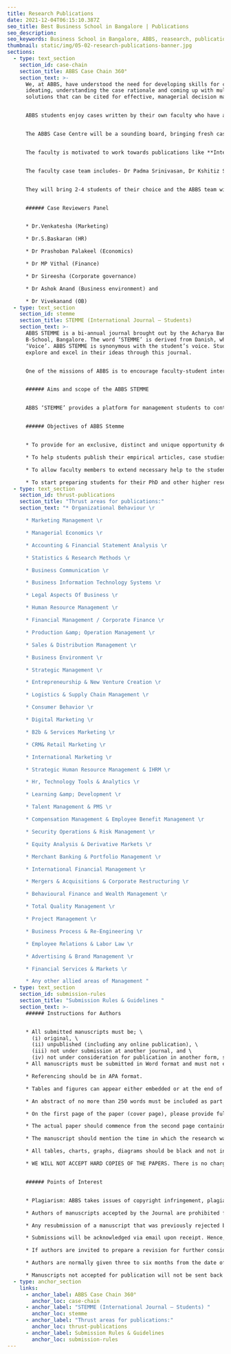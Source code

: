 ```yaml
---
title: Research Publications
date: 2021-12-04T06:15:10.387Z
seo_title: Best Business School in Bangalore | Publications
seo_description: 
seo_keywords: Business School in Bangalore, ABBS, reasearch, publications
thumbnail: static/img/05-02-research-publications-banner.jpg
sections:
  - type: text_section
    section_id: case-chain
    section_title: ABBS Case Chain 360°
    section_text: >-
      We, at ABBS, have understood the need for developing skills for case
      ideating, understanding the case rationale and coming up with multiple
      solutions that can be cited for effective, managerial decision making.  


      ABBS students enjoy cases written by their own faculty who have a passionate way of discussing business issues and solutions. They work with their ABBS teachers to scout for newer business formats, techniques, solutions and wisdom. Their connection with the company will allow them a closer look at corporate processes, people and technology. 


      The ABBS Case Centre will be a sounding board, bringing fresh case writing concepts, methodologies, and developing a repository of cases of India, Asia and the world.


      The faculty is motivated to work towards publications like **International Journal of Case Studies, International Journal of Management Cases, International Journal of Teaching and Case Studies, Journal of Business Cases.** 


      The faculty case team includes- Dr Padma Srinivasan, Dr Kshitiz Sharma and Dr Ravi Shankar Bhakat and Prof. Joswa Stanly.  


      They will bring 2-4 students of their choice and the ABBS team will have 10-12 members who will regularly meet and work on cases. 


      ###### Case Reviewers Panel 


      * Dr.Venkatesha (Marketing)  

      * Dr.S.Baskaran (HR)  

      * Dr Prashoban Palakeel (Economics) 

      * Dr MP Vithal (Finance) 

      * Dr Sireesha (Corporate governance) 

      * Dr Ashok Anand (Business environment) and  

      * Dr Vivekanand (OB)
  - type: text_section
    section_id: stemme
    section_title: STEMME (International Journal – Students)
    section_text: >-
      ABBS STEMME is a bi-annual journal brought out by the Acharya Bangalore
      B-School, Bangalore. The word ‘STEMME’ is derived from Danish, which means
      ‘Voice’. ABBS STEMME is synonymous with the student’s voice. Students can
      explore and excel in their ideas through this journal.  


      One of the missions of ABBS is to encourage faculty-student interactions and to impart professional ethics and social responsibilities.  


      ###### Aims and scope of the ABBS STEMME 


      ABBS ‘STEMME’ provides a platform for management students to contribute to the industry. Our dedication towards the management students provides them with a platform to showcase and publish their articles, case studies etc.  


      ###### Objectives of ABBS Stemme 


      * To provide for an exclusive, distinct and unique opportunity dedicated to management students only. 

      * To help students publish their empirical articles, case studies, profile studies, articles on the application of management theory and framework in an actual industrial situation. 

      * To allow faculty members to extend necessary help to the students in mentoring and advising in writing and publishing the articles. 

      * To start preparing students for their PhD and other higher research pursuits.
  - type: text_section
    section_id: thrust-publications
    section_title: "Thrust areas for publications:"
    section_text: "* Organizational Behaviour \r

      * Marketing Management \r

      * Managerial Economics \r

      * Accounting & Financial Statement Analysis \r

      * Statistics & Research Methods \r

      * Business Communication \r

      * Business Information Technology Systems \r

      * Legal Aspects Of Business \r

      * Human Resource Management \r

      * Financial Management / Corporate Finance \r

      * Production &amp; Operation Management \r

      * Sales & Distribution Management \r

      * Business Environment \r

      * Strategic Management \r

      * Entrepreneurship & New Venture Creation \r

      * Logistics & Supply Chain Management \r

      * Consumer Behavior \r

      * Digital Marketing \r

      * B2b & Services Marketing \r

      * CRM& Retail Marketing \r

      * International Marketing \r

      * Strategic Human Resource Management & IHRM \r

      * Hr, Technology Tools & Analytics \r

      * Learning &amp; Development \r

      * Talent Management & PMS \r

      * Compensation Management & Employee Benefit Management \r

      * Security Operations & Risk Management \r

      * Equity Analysis & Derivative Markets \r

      * Merchant Banking & Portfolio Management \r

      * International Financial Management \r

      * Mergers & Acquisitions & Corporate Restructuring \r

      * Behavioural Finance and Wealth Management \r

      * Total Quality Management \r

      * Project Management \r

      * Business Process & Re-Engineering \r

      * Employee Relations & Labor Law \r

      * Advertising & Brand Management \r

      * Financial Services & Markets \r

      * Any other allied areas of Management "
  - type: text_section
    section_id: submission-rules
    section_title: "Submission Rules & Guidelines "
    section_text: >-
      ###### Instructions for Authors 


      * All submitted manuscripts must be; \
        (i) original, \
        (ii) unpublished (including any online publication), \
        (iii) not under submission at another journal, and \
        (iv) not under consideration for publication in another form, such as a monograph or chapter of a book. You may not submit your manuscript for publication elsewhere until an editorial decision is made by the Journal. Failure to observe this rule may result in rejection of your submission. 
      * All manuscripts must be submitted in Word format and must not exceed 8 pages, with Times New Roman font, 1.5 line spacing, 12-point font, 1-inch side margins, and 1.5- inch top/bottom margins. This page limit includes internal appendices, reference lists, figures, and tables. Manuscripts exceeding these limits will be automatically rejected. However, the manuscript must be self-contained so that readers can understand it in its entirety without having to rely on any separate material. 

      * Referencing should be in APA format. 

      * Tables and figures can appear either embedded or at the end of the manuscript. Please ensure that all variables and graphs are clearly labelled and easily understood. 

      * An abstract of no more than 250 words must be included as part of any submission. 

      * On the first page of the paper (cover page), please provide full names (first, middle and last names) and full addresses (institute#39;s address and correspondence address) along with the email address of the author(s). The author#39;s name or affiliations should not appear anywhere else in the body of the manuscript, because our peer-review process is blinded. 

      * The actual paper should commence from the second page containing the title followed by the abstract, keywords, JEL Classification, and the main paper. The author#39;s name should not be mentioned anywhere except on the first page (cover page). 

      * The manuscript should mention the time in which the research was conducted. 

      * All tables, charts, graphs, diagrams should be black and not in colour. The images should be of high resolution and in black and white only. The number and complexity of such exhibits should be as low as possible. All charts and graphs should be drawn legibly and figures should be indicated in millions and billions. 

      * WE WILL NOT ACCEPT HARD COPIES OF THE PAPERS. There is no charge for submitting papers for blind review. 


      ###### Points of Interest 


      * Plagiarism: ABBS takes issues of copyright infringement, plagiarism or other breaches of best practice in publication very seriously. We seek to protect the rights of our authors and we always investigate claims of plagiarism or misuse of published articles. Equally, we seek to protect the reputation of the journal against malpractice. Submitted articles may be checked with duplication-checking software. Where an article, for example, is found to have plagiarised other work or included third-party copyright material without permission or with insufficient acknowledgement, or where the authorship of the article is contested, we reserve the right to take action including, but not limited to: publishing an erratum or corrigendum (correction); retracting the article; taking up the matter with the head of department or dean of the author’s institution and/or relevant academic bodies or societies; or taking appropriate legal action. 

      * Authors of manuscripts accepted by the Journal are prohibited from publishing the manuscript in any other publication (including any online publication) before the manuscript is published in the Journal unless they receive approval to do so from the Journal editor. 

      * Any resubmission of a manuscript that was previously rejected by the Journal will be automatically rejected. 

      * Submissions will be acknowledged via email upon receipt. Hence, it is mandatory to mention a valid email address with the submitted content. We strive to make an editorial decision in under 30 days, but circumstances beyond our control occasionally dictate a longer cycle. 

      * If authors are invited to prepare a revision for further consideration, our letters of invitation will outline the key issues to be resolved and an assessment of the likelihood of success. 

      * Authors are normally given three to six months from the date of the invitation to prepare a revision. Our policy is to strive to make a final publication decision after one or two revisions (of course, further work may also be requested to resolve any remaining issues). 

      * Manuscripts not accepted for publication will not be sent back to contributors. Contributors whose papers are accepted or rejected will be informed by email only.
  - type: anchor_section
    links:
      - anchor_label: ABBS Case Chain 360°
        anchor_loc: case-chain
      - anchor_label: "STEMME (International Journal – Students) "
        anchor_loc: stemme
      - anchor_label: "Thrust areas for publications:"
        anchor_loc: thrust-publications
      - anchor_label: Submission Rules & Guidelines
        anchor_loc: submission-rules
---
```

